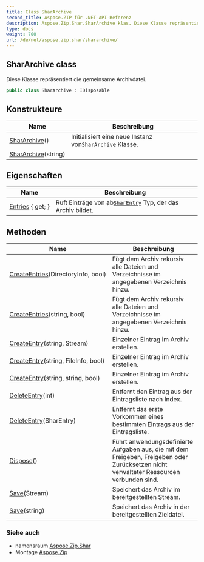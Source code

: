 ```yaml
---
title: Class SharArchive
second_title: Aspose.ZIP für .NET-API-Referenz
description: Aspose.Zip.Shar.SharArchive klas. Diese Klasse repräsentiert die gemeinsame Archivdatei.
type: docs
weight: 700
url: /de/net/aspose.zip.shar/shararchive/
---
```

## SharArchive class

Diese Klasse repräsentiert die gemeinsame Archivdatei.

```csharp
public class SharArchive : IDisposable
```

## Konstrukteure

| Name | Beschreibung |
| --- | --- |
| [SharArchive](shararchive/#constructor)() | Initialisiert eine neue Instanz von`SharArchive` Klasse. |
| [SharArchive](shararchive/#constructor_1)(string) |  |

## Eigenschaften

| Name | Beschreibung |
| --- | --- |
| [Entries](../../aspose.zip.shar/shararchive/entries/) { get; } | Ruft Einträge von ab[`SharEntry`](../sharentry/) Typ, der das Archiv bildet. |

## Methoden

| Name | Beschreibung |
| --- | --- |
| [CreateEntries](../../aspose.zip.shar/shararchive/createentries/#createentries)(DirectoryInfo, bool) | Fügt dem Archiv rekursiv alle Dateien und Verzeichnisse im angegebenen Verzeichnis hinzu. |
| [CreateEntries](../../aspose.zip.shar/shararchive/createentries/#createentries_1)(string, bool) | Fügt dem Archiv rekursiv alle Dateien und Verzeichnisse im angegebenen Verzeichnis hinzu. |
| [CreateEntry](../../aspose.zip.shar/shararchive/createentry/#createentry_1)(string, Stream) | Einzelner Eintrag im Archiv erstellen. |
| [CreateEntry](../../aspose.zip.shar/shararchive/createentry/#createentry)(string, FileInfo, bool) | Einzelner Eintrag im Archiv erstellen. |
| [CreateEntry](../../aspose.zip.shar/shararchive/createentry/#createentry_2)(string, string, bool) | Einzelner Eintrag im Archiv erstellen. |
| [DeleteEntry](../../aspose.zip.shar/shararchive/deleteentry/#deleteentry_1)(int) | Entfernt den Eintrag aus der Eintragsliste nach Index. |
| [DeleteEntry](../../aspose.zip.shar/shararchive/deleteentry/#deleteentry)(SharEntry) | Entfernt das erste Vorkommen eines bestimmten Eintrags aus der Eintragsliste. |
| [Dispose](../../aspose.zip.shar/shararchive/dispose/)() | Führt anwendungsdefinierte Aufgaben aus, die mit dem Freigeben, Freigeben oder Zurücksetzen nicht verwalteter Ressourcen verbunden sind. |
| [Save](../../aspose.zip.shar/shararchive/save/#save)(Stream) | Speichert das Archiv im bereitgestellten Stream. |
| [Save](../../aspose.zip.shar/shararchive/save/#save_1)(string) | Speichert das Archiv in der bereitgestellten Zieldatei. |

### Siehe auch

* namensraum [Aspose.Zip.Shar](../../aspose.zip.shar/)
* Montage [Aspose.Zip](../../)



